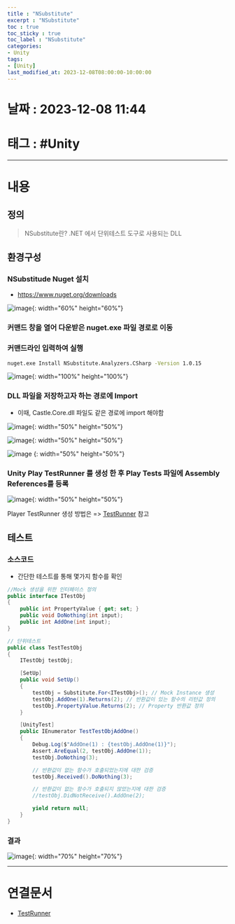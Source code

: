 ```yaml
---
title : "NSubstitute"
excerpt : "NSubstitute"
toc : true
toc_sticky : true
toc_label : "NSubstitute"
categories:
- Unity
tags:
- [Unity]
last_modified_at: 2023-12-08T08:00:00-10:00:00
---
```


# 날짜 : 2023-12-08 11:44

# 태그 : #Unity 
---

# 내용

## 정의
> NSubstitute란?
> .NET 에서 단위테스트 도구로 사용되는 DLL

## 환경구성

### NSubstitude Nuget 설치
- <https://www.nuget.org/downloads>
  
![image](../../assets/images/NugetDownloadLink.png){: width="60%" height="60%"}

### 커맨드 창을 열어 다운받은 nuget.exe 파일 경로로 이동

### 커맨드라인 입력하여 실행

```bash
nuget.exe Install NSubstitute.Analyzers.CSharp -Version 1.0.15
```
  
![image](../../assets/images/NSubstituteInstall.png){: width="100%" height="100%"}

### DLL 파일을 저장하고자 하는 경로에 Import 
- 이때, Castle.Core.dll 파일도 같은 경로에 import 해야함
  
![image](../../assets/images/ImportNewAsset.png){: width="50%" height="50%"}

![image](../../assets/images/NSubstituteImport.png){: width="50%" height="50%"}

![image](../../assets/images/CastleCoreImport.png)  {: width="50%" height="50%"}

### Unity Play TestRunner 를 생성 한 후 Play Tests 파일에 Assembly References를 등록
  
![image](../../assets/images/AssemblyReferenceInspector%201.png){: width="50%" height="50%"}

Player TestRunner 생성 방법은 => [TestRunner](../../unity/Unity-TestRunner) 참고  

## 테스트

### 소스코드
- 간단한 테스트를 통해 몇가지 함수를 확인

```c#
//Mock 생성을 위한 인터페이스 정의
public interface ITestObj
{
	public int PropertyValue { get; set; }
	public void DoNothing(int input);
	public int AddOne(int input);
}

// 단위테스트
public class TestTestObj
{
	ITestObj testObj;

	[SetUp]
	public void SetUp()
	{
		testObj = Substitute.For<ITestObj>(); // Mock Instance 생성
		testObj.AddOne(1).Returns(2); // 반환값이 있는 함수의 리턴값 정의
		testObj.PropertyValue.Returns(2); // Property 반환값 정의
	}

	[UnityTest]
	public IEnumerator TestTestObjAddOne()
	{
		Debug.Log($"AddOne(1) : {testObj.AddOne(1)}");
		Assert.AreEqual(2, testObj.AddOne(1));
		testObj.DoNothing(3);

		// 반환값이 없는 함수가 호출되었는지에 대한 검증
		testObj.Received().DoNothing(3);

		// 반환값이 없는 함수가 호출되지 않았는지에 대한 검증
		//testObj.DidNotReceive().AddOne(2);

		yield return null;
	}
}
```

### 결과
  
![image](../../assets/images/NSubstituteUnitTestResult.png){: width="70%" height="70%"}

---

# 연결문서
- [TestRunner](../../unity/Unity-TestRunner)